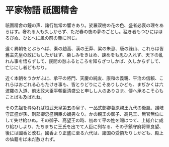# 平家物語 祇園精舎

祇園精舍の鐘の声、諸行無常の響きあり。娑羅双樹の花の色、盛者必衰の理をあらはす。奢れる人も久しからず、ただ春の夜の夢のごとし。猛き者もつひにはほろびぬ、ひとへに風の前の塵に同じ。

遠く異朝をとぶらへば、秦の趙高、漢の王莽、梁の朱忌、唐の祿山、これらは皆舊主先皇の政にもしたがはず、樂しみをきはめ、諌めをも思ひ入れず、天下の亂れん事を悟らずして、民間の愁ふるところを知らざつしかば、久しからずして、亡じにし者どもなり。

近く本朝をうかがふに、承平の將門、天慶の純友、康和の義親、平治の信賴、これらはおごれる心もたけき事も、皆とりどりにこそありしかども、まぢかくは六波羅の入道、前太政大臣平朝臣清盛公と申しし人のありさま、傳へ承るこそ心もことばも及ばれね。

その先祖を尋ぬれば桓武天皇第五の皇子、一品式部卿葛原親王九代の後胤、讃岐守正盛が孫、刑部卿忠盛朝臣の嫡男なり。かの親王の御子、高見王、無官無位にして失せ給ひぬ。その御子、高望王の時、初めて平の姓を賜はつて、上総介に成り給ひしより、たちまちに王氏を出でて人臣に列なる、その子鎮守府将軍良望、後には國香と改む。國香より正盛に至る六代は、諸国の受領たりしかども、殿上の仙籍をば未だ赦されず。
